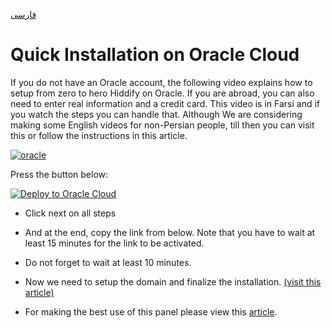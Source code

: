 </div>

[فارسی](https://github.com/hiddify/hiddify-config/wiki/Oracle-%D9%86%D8%B5%D8%A8-%D8%AE%DB%8C%D9%84%DB%8C-%D8%AE%DB%8C%D9%84%DB%8C-%D8%B3%D8%B1%DB%8C%D8%B9-%D8%AF%D8%B1-%D8%A7%D9%88%D8%B1%D8%A7%DA%A9%D9%84-%DA%A9%D9%84%D9%88%D8%AF)
</div>

# Quick Installation on Oracle Cloud
If you do not have an Oracle account, the following video explains how to setup from zero to hero Hiddify on Oracle. If you are abroad, you can also need to enter real information and a credit card. This video is in Farsi and if you watch the steps you can handle that. Although We are considering making some English videos for non-Persian people, till then you can visit this or follow the instructions in this article.

[![oracle](https://img.youtube.com/vi/s1QZD1Ujdds/maxresdefault.jpg)](https://www.youtube.com/watch?v=s1QZD1Ujdds)

Press the button below:

[![Deploy to Oracle Cloud](https://oci-resourcemanager-plugin.plugins.oci.oraclecloud.com/latest/deploy-to-oracle-cloud.svg)](https://cloud.oracle.com/resourcemanager/stacks/create?zipUrl=https://github.com/hiddify/hiddify-config/archive/refs/heads/main.zip)

* Click next on all steps

* And at the end, copy the link from below. Note that you have to wait at least 15 minutes for the link to be activated.

* Do not forget to wait at least 10 minutes.

* Now we need to setup the domain and finalize the installation. [(visit this article)](https://github.com/hiddify/hiddify-config/wiki/)

* For making the best use of this panel please view this [article](https://github.com/hiddify/hiddify-config/wiki/Quick-Installation-on-OVH-Servers).
